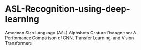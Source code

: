 # ASL-Recognition-using-deep-learning
American Sign Language (ASL) Alphabets Gesture Recognition: A Performance Comparison of CNN, Transfer Learning, and Vision Transformers
